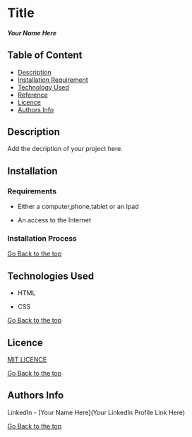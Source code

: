 # Title

##### Your Name Here 

## Table of Content

+ [Description](#Description)
+ [Installation Requirement](#Installation)
+ [Technology Used](#technologies-used)
+ [Reference](#reference)
+ [Licence](#licence)
+ [Authors Info](#author-Info)

## Description
<p>Add the decription of your project here.</p>

## Installation

### Requirements

* Either a computer,phone,tablet or an Ipad

* An access to the Internet

### Installation Process

[Go Back to the top](#title)

## Technologies Used

* HTML 

* CSS


[Go Back to the top](#title)

## Licence
[MIT LICENCE](LICENSE)

[Go Back to the top](#title)

## Authors Info


LinkedIn - [Your Name Here](Your LinkedIn Profile Link Here)

[Go Back to the top](#title)
